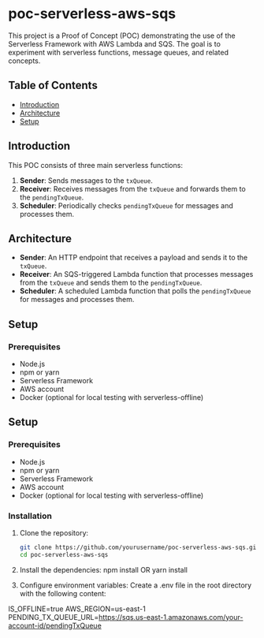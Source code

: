 # poc-serverless-aws-sqs

This project is a Proof of Concept (POC) demonstrating the use of the Serverless Framework with AWS Lambda and SQS. The goal is to experiment with serverless functions, message queues, and related concepts.

## Table of Contents

- [Introduction](#introduction)
- [Architecture](#architecture)
- [Setup](#setup)

## Introduction

This POC consists of three main serverless functions:
1. **Sender**: Sends messages to the `txQueue`.
2. **Receiver**: Receives messages from the `txQueue` and forwards them to the `pendingTxQueue`.
3. **Scheduler**: Periodically checks `pendingTxQueue` for messages and processes them.

## Architecture

- **Sender**: An HTTP endpoint that receives a payload and sends it to the `txQueue`.
- **Receiver**: An SQS-triggered Lambda function that processes messages from the `txQueue` and sends them to the `pendingTxQueue`.
- **Scheduler**: A scheduled Lambda function that polls the `pendingTxQueue` for messages and processes them.

## Setup

### Prerequisites

- Node.js
- npm or yarn
- Serverless Framework
- AWS account
- Docker (optional for local testing with serverless-offline)

## Setup

### Prerequisites

- Node.js
- npm or yarn
- Serverless Framework
- AWS account
- Docker (optional for local testing with serverless-offline)

### Installation

1. Clone the repository:
   ```bash
   git clone https://github.com/yourusername/poc-serverless-aws-sqs.git
   cd poc-serverless-aws-sqs

2. Install the dependencies:
npm install OR yarn install    

3. Configure environment variables:
Create a .env file in the root directory with the following content:

IS_OFFLINE=true
AWS_REGION=us-east-1
PENDING_TX_QUEUE_URL=https://sqs.us-east-1.amazonaws.com/your-account-id/pendingTxQueue
